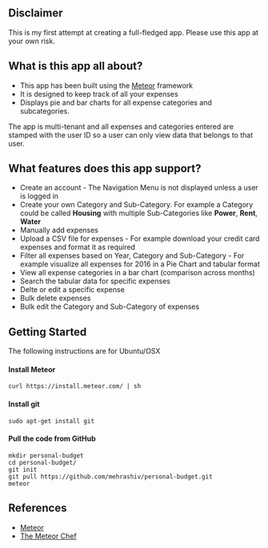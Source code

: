 ## Disclaimer
This is my first attempt at creating a full-fledged app. Please use this app at your own risk.

## What is this app all about?
* This app has been built using the [Meteor](https://www.meteor.com) framework
* It is designed to keep track of all your expenses
* Displays pie and bar charts for all expense categories and subcategories.

The app is multi-tenant and all expenses and categories entered are stamped with the user ID so a user can only view data that belongs to that user.

## What features does this app support?
* Create an account - The Navigation Menu is not displayed unless a user is logged in
* Create your own Category and Sub-Category. For example a Category could be called **Housing** with multiple Sub-Categories like **Power**, **Rent**, **Water**
* Manually add expenses
* Upload a CSV file for expenses - For example download your credit card expenses and format it as required
* Filter all expenses based on Year, Category and Sub-Category - For example visualize all expenses for 2016 in a Pie Chart and tabular format
* View all expense categories in a bar chart (comparison across months) 
* Search the tabular data for specific expenses
* Delte or edit a specific expense
* Bulk delete expenses
* Bulk edit the Category and Sub-Category of expenses

## Getting Started
The following instructions are for Ubuntu/OSX
#### Install Meteor
    curl https://install.meteor.com/ | sh
#### Install git
    sudo apt-get install git
#### Pull the code from GitHub
    mkdir personal-budget
    cd personal-budget/
    git init
    git pull https://github.com/mehrashiv/personal-budget.git
    meteor

## References
* [Meteor](https://www.meteor.com)
* [The Meteor Chef](https://themeteorchef.com)
